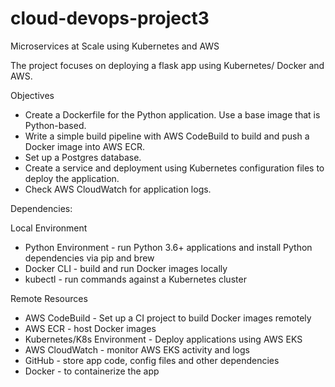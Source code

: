 # cloud-devops-project3
Microservices at Scale using Kubernetes and AWS

The project focuses on deploying a flask app using Kubernetes/ Docker and AWS.

Objectives

- Create a Dockerfile for the Python application. Use a base image that is Python-based.
- Write a simple build pipeline with AWS CodeBuild to build and push a Docker image into AWS ECR.
- Set up a Postgres database.
- Create a service and deployment using Kubernetes configuration files to deploy the application.
- Check AWS CloudWatch for application logs.

Dependencies:

Local Environment

- Python Environment - run Python 3.6+ applications and install Python dependencies via pip and brew
- Docker CLI - build and run Docker images locally
- kubectl - run commands against a Kubernetes cluster

Remote Resources

- AWS CodeBuild - Set up a CI project to build Docker images remotely
- AWS ECR - host Docker images
- Kubernetes/K8s Environment - Deploy applications using AWS EKS
- AWS CloudWatch - monitor AWS EKS activity and logs
- GitHub - store app code, config files and other dependencies
- Docker - to containerize the app


 